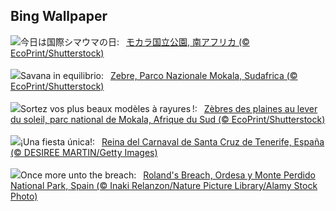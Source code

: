 ## Bing Wallpaper
![](https://www.bing.com/th?id=OHR.PlainsZebra_JA-JP5699662720_UHD.jpg&w=1000)今日は国際シマウマの日:&nbsp;&ensp;[モカラ国立公園, 南アフリカ (© EcoPrint/Shutterstock)](https://www.bing.com/th?id=OHR.PlainsZebra_JA-JP5699662720_UHD.jpg)
<br><br/>
![](https://www.bing.com/th?id=OHR.PlainsZebra_IT-IT2615421914_UHD.jpg&w=1000)Savana in equilibrio:&nbsp;&ensp;[Zebre, Parco Nazionale Mokala, Sudafrica (© EcoPrint/Shutterstock)](https://www.bing.com/th?id=OHR.PlainsZebra_IT-IT2615421914_UHD.jpg)
<br><br/>
![](https://www.bing.com/th?id=OHR.PlainsZebra_FR-FR3265795603_UHD.jpg&w=1000)Sortez vos plus beaux modèles à rayures !:&nbsp;&ensp;[Zèbres des plaines au lever du soleil, parc national de Mokala, Afrique du Sud (© EcoPrint/Shutterstock)](https://www.bing.com/th?id=OHR.PlainsZebra_FR-FR3265795603_UHD.jpg)
<br><br/>
![](https://www.bing.com/th?id=OHR.TenerifeCarnival2025_ES-ES0044754668_UHD.jpg&w=1000)¡Una fiesta única!:&nbsp;&ensp;[Reina del Carnaval de Santa Cruz de Tenerife, España (© DESIREE MARTIN/Getty Images)](https://www.bing.com/th?id=OHR.TenerifeCarnival2025_ES-ES0044754668_UHD.jpg)
<br><br/>
![](https://www.bing.com/th?id=OHR.OrdesaSpain_EN-GB0380328230_UHD.jpg&w=1000)Once more unto the breach:&nbsp;&ensp;[Roland's Breach, Ordesa y Monte Perdido National Park, Spain (© Inaki Relanzon/Nature Picture Library/Alamy Stock Photo)](https://www.bing.com/th?id=OHR.OrdesaSpain_EN-GB0380328230_UHD.jpg)
<br><br/>
